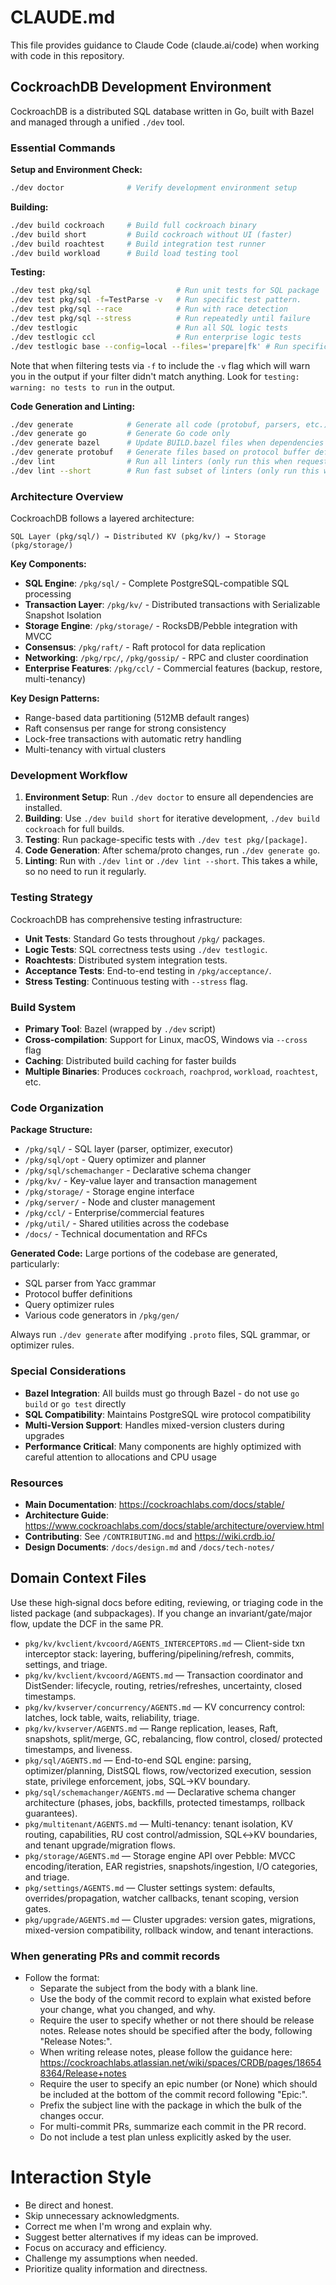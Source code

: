 # CLAUDE.md

This file provides guidance to Claude Code (claude.ai/code) when working with code in this repository.

## CockroachDB Development Environment

CockroachDB is a distributed SQL database written in Go, built with Bazel and managed through a unified `./dev` tool.

### Essential Commands

**Setup and Environment Check:**
```bash
./dev doctor              # Verify development environment setup
```

**Building:**
```bash
./dev build cockroach     # Build full cockroach binary
./dev build short         # Build cockroach without UI (faster)
./dev build roachtest     # Build integration test runner
./dev build workload      # Build load testing tool
```

**Testing:**
```bash
./dev test pkg/sql                   # Run unit tests for SQL package
./dev test pkg/sql -f=TestParse -v   # Run specific test pattern.
./dev test pkg/sql --race            # Run with race detection
./dev test pkg/sql --stress          # Run repeatedly until failure
./dev testlogic                      # Run all SQL logic tests
./dev testlogic ccl                  # Run enterprise logic tests
./dev testlogic base --config=local --files='prepare|fk' # Run specific test files under a specific configuration
```

Note that when filtering tests via `-f` to include the `-v` flag which
will warn you in the output if your filter didn't match anything. Look
for `testing: warning: no tests to run` in the output.

**Code Generation and Linting:**
```bash
./dev generate            # Generate all code (protobuf, parsers, etc.)
./dev generate go         # Generate Go code only
./dev generate bazel      # Update BUILD.bazel files when dependencies change
./dev generate protobuf   # Generate files based on protocol buffer definitions
./dev lint                # Run all linters (only run this when requested)
./dev lint --short        # Run fast subset of linters (only run this when requested)
```

### Architecture Overview

CockroachDB follows a layered architecture:
```
SQL Layer (pkg/sql/) → Distributed KV (pkg/kv/) → Storage (pkg/storage/)
```

**Key Components:**
- **SQL Engine**: `/pkg/sql/` - Complete PostgreSQL-compatible SQL processing
- **Transaction Layer**: `/pkg/kv/` - Distributed transactions with Serializable Snapshot Isolation
- **Storage Engine**: `/pkg/storage/` - RocksDB/Pebble integration with MVCC
- **Consensus**: `/pkg/raft/` - Raft protocol for data replication
- **Networking**: `/pkg/rpc/`, `/pkg/gossip/` - RPC and cluster coordination
- **Enterprise Features**: `/pkg/ccl/` - Commercial features (backup, restore, multi-tenancy)

**Key Design Patterns:**
- Range-based data partitioning (512MB default ranges)
- Raft consensus per range for strong consistency
- Lock-free transactions with automatic retry handling
- Multi-tenancy with virtual clusters

### Development Workflow

1. **Environment Setup**: Run `./dev doctor` to ensure all dependencies are installed.
2. **Building**: Use `./dev build short` for iterative development, `./dev build cockroach` for full builds.
3. **Testing**: Run package-specific tests with `./dev test pkg/[package]`.
4. **Code Generation**: After schema/proto changes, run `./dev generate go`.
5. **Linting**: Run with `./dev lint` or `./dev lint --short`. This takes a while, so no need to run it regularly.

### Testing Strategy

CockroachDB has comprehensive testing infrastructure:
- **Unit Tests**: Standard Go tests throughout `/pkg/` packages.
- **Logic Tests**: SQL correctness tests using `./dev testlogic`.
- **Roachtests**: Distributed system integration tests.
- **Acceptance Tests**: End-to-end testing in `/pkg/acceptance/`.
- **Stress Testing**: Continuous testing with `--stress` flag.


### Build System

- **Primary Tool**: Bazel (wrapped by `./dev` script)
- **Cross-compilation**: Support for Linux, macOS, Windows via `--cross` flag
- **Caching**: Distributed build caching for faster builds
- **Multiple Binaries**: Produces `cockroach`, `roachprod`, `workload`, `roachtest`, etc.

### Code Organization

**Package Structure:**
- `/pkg/sql/` - SQL layer (parser, optimizer, executor)
- `/pkg/sql/opt` - Query optimizer and planner
- `/pkg/sql/schemachanger` - Declarative schema changer
- `/pkg/kv/` - Key-value layer and transaction management
- `/pkg/storage/` - Storage engine interface
- `/pkg/server/` - Node and cluster management
- `/pkg/ccl/` - Enterprise/commercial features
- `/pkg/util/` - Shared utilities across the codebase
- `/docs/` - Technical documentation and RFCs

**Generated Code:**
Large portions of the codebase are generated, particularly:
- SQL parser from Yacc grammar
- Protocol buffer definitions
- Query optimizer rules
- Various code generators in `/pkg/gen/`

Always run `./dev generate` after modifying `.proto` files, SQL grammar, or optimizer rules.

### Special Considerations

- **Bazel Integration**: All builds must go through Bazel - do not use `go build` or `go test` directly
- **SQL Compatibility**: Maintains PostgreSQL wire protocol compatibility
- **Multi-Version Support**: Handles mixed-version clusters during upgrades
- **Performance Critical**: Many components are highly optimized with careful attention to allocations and CPU usage

### Resources

- **Main Documentation**: https://cockroachlabs.com/docs/stable/
- **Architecture Guide**: https://www.cockroachlabs.com/docs/stable/architecture/overview.html
- **Contributing**: See `/CONTRIBUTING.md` and https://wiki.crdb.io/
- **Design Documents**: `/docs/design.md` and `/docs/tech-notes/`

## Domain Context Files
Use these high‑signal docs before editing, reviewing, or triaging code in the listed package (and subpackages). If you change an invariant/gate/major flow, update the DCF in the same PR.
- `pkg/kv/kvclient/kvcoord/AGENTS_INTERCEPTORS.md` — Client-side txn interceptor stack: layering, buffering/pipelining/refresh, commits, settings, and triage.
- `pkg/kv/kvclient/kvcoord/AGENTS.md` — Transaction coordinator and DistSender: lifecycle, routing, retries/refreshes, uncertainty, closed timestamps.
- `pkg/kv/kvserver/concurrency/AGENTS.md` — KV concurrency control: latches, lock table, waits, reliability, triage.
- `pkg/kv/kvserver/AGENTS.md` — Range replication, leases, Raft, snapshots, split/merge, GC, rebalancing, flow control, closed/ protected timestamps, and liveness.
- `pkg/sql/AGENTS.md` — End-to-end SQL engine: parsing, optimizer/planning, DistSQL flows, row/vectorized execution, session state, privilege enforcement, jobs, SQL→KV boundary.
- `pkg/sql/schemachanger/AGENTS.md` — Declarative schema changer architecture (phases, jobs, backfills, protected timestamps, rollback guarantees).
- `pkg/multitenant/AGENTS.md` — Multi-tenancy: tenant isolation, KV routing, capabilities, RU cost control/admission, SQL↔KV boundaries, and tenant upgrade/migration flows.
- `pkg/storage/AGENTS.md` — Storage engine API over Pebble: MVCC encoding/iteration, EAR registries, snapshots/ingestion, I/O categories, and triage.
- `pkg/settings/AGENTS.md` — Cluster settings system: defaults, overrides/propagation, watcher callbacks, tenant scoping, version gates.
- `pkg/upgrade/AGENTS.md` — Cluster upgrades: version gates, migrations, mixed-version compatibility, rollback window, and tenant interactions.


### When generating PRs and commit records

- Follow the format:
  - Separate the subject from the body with a blank line.
  - Use the body of the commit record to explain what existed before your change, what you changed, and why.
  - Require the user to specify whether or not there should be release notes. Release notes should be specified after the body, following "Release Notes:".
  - When writing release notes, please follow the guidance here: https://cockroachlabs.atlassian.net/wiki/spaces/CRDB/pages/186548364/Release+notes
  - Require the user to specify an epic number (or None) which should be included at the bottom of the commit record following "Epic:".
  - Prefix the subject line with the package in which the bulk of the changes occur.
  - For multi-commit PRs, summarize each commit in the PR record.
  - Do not include a test plan unless explicitly asked by the user.

# Interaction Style

* Be direct and honest.
* Skip unnecessary acknowledgments.
* Correct me when I'm wrong and explain why.
* Suggest better alternatives if my ideas can be improved.
* Focus on accuracy and efficiency.
* Challenge my assumptions when needed.
* Prioritize quality information and directness.
